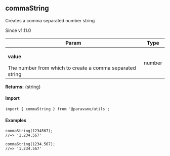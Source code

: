 <h2>commaString</h2>
<p>Creates a comma separated number string</p>
<p>Since v1.11.0</p>
<table>
      <thead>
      <tr>
        <th>Param</th>
        <th>Type</th></tr>
      </thead>
      <tbody><tr><td><p><b>value</b></p>The number from which to create a comma separated string</td><td>number</td></tr></tbody>
    </table><p><b>Returns:</b> {string}</p>
<h4>Import</h4>

```
import { commaString } from '@paravano/utils';
```

  <h4>Examples</h4>




```    
commaString(1234567);
//=> '1,234,567'

commaString(1234.567);
//=> '1,234.567'
```

    